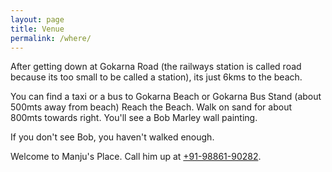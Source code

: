 ```yaml
---
layout: page
title: Venue
permalink: /where/
---
```


After getting down at Gokarna Road (the railways station is called road because its too small to be called a station), its just 6kms to the beach.

You can find a taxi or a bus to Gokarna Beach or Gokarna Bus Stand (about 500mts away from beach)
Reach the Beach. Walk on sand for about 800mts towards right. 
You'll see a Bob Marley wall painting.

<!-- TODO: Add photo of the painting -->

If you don't see Bob, you haven't walked enough.

Welcome to Manju's Place. Call him up at [+91-98861-90282](tel:+919886190282).